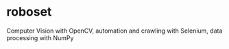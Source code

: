 # roboset
Computer Vision with OpenCV, automation and crawling with Selenium, data processing with NumPy
